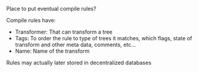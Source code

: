 Place to put eventual compile rules?

Compile rules have:

- Transformer: That can transform a tree
- Tags: To order the rule to type of trees it matches, which flags, state of transform and other meta data, comments, etc...
- Name: Name of the transform

Rules may actually later stored in decentralized databases

